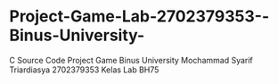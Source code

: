 # Project-Game-Lab-2702379353--Binus-University-
C Source Code Project Game Binus University
Mochammad Syarif Triardiasya 2702379353
Kelas Lab BH75
